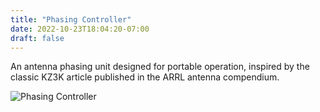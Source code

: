```yaml
---
title: "Phasing Controller"
date: 2022-10-23T18:04:20-07:00
draft: false
---
```

An antenna phasing unit designed for portable operation, inspired by the classic KZ3K article published in the ARRL antenna compendium.

![Phasing Controller](/phasing.png 'Phasing Controller')
